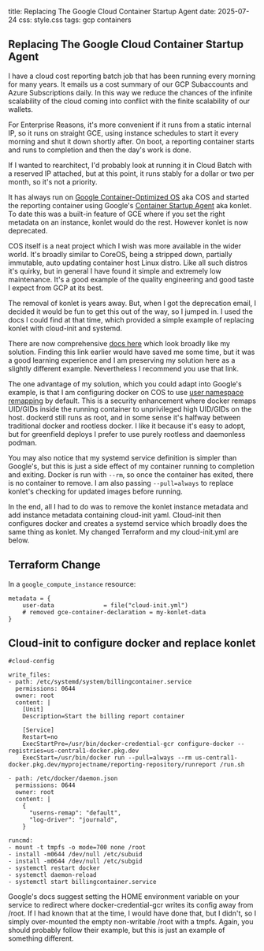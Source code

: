title: Replacing The Google Cloud Container Startup Agent
date: 2025-07-24
css: style.css
tags: gcp containers


## Replacing The Google Cloud Container Startup Agent

I have a cloud cost reporting batch job that has been running every morning for many years. It emails us a cost summary of our GCP Subaccounts and Azure Subscriptions daily. In this way we reduce the chances of the infinite scalability of the cloud coming into conflict with the finite scalability of our wallets.

For Enterprise Reasons, it's more convenient if it runs from a static internal IP, so it runs on straight GCE, using instance schedules to start it every morning and shut it down shortly after. On boot, a reporting container starts and runs to completion and then the day's work is done.

If I wanted to rearchitect, I'd probably look at running it in Cloud Batch with a reserved IP attached, but at this point, it runs stably for a dollar or two per month, so it's not a priority.

It has always run on [Google Container-Optimized OS](https://cloud.google.com/container-optimized-os/docs) aka COS and started the reporting container using Google's [Container Startup Agent](https://github.com/GoogleCloudPlatform/konlet) aka konlet. To date this was a built-in feature of GCE where if you set the right metadata on an instance, konlet would do the rest. However konlet is now deprecated.

COS itself is a neat project which I wish was more available in the wider world. It's broadly similar to CoreOS, being a stripped down, partially immutable, auto updating container host Linux distro. Like all such distros it's quirky, but in general I have found it simple and extremely low maintenance. It's a good example of the quality engineering and good taste I expect from GCP at its best.

The removal of konlet is years away. But, when I got the deprecation email, I decided it would be fun to get this out of the way, so I jumped in. I used the docs I could find at that time, which provided a simple example of replacing konlet with cloud-init and systemd.

There are now comprehensive [docs here](https://cloud.google.com/container-optimized-os/docs/how-to/run-container-instance) which look broadly like my solution. Finding this link earlier would have saved me some time, but it was a good learning experience and I am preserving my solution here as a slightly different example. Nevertheless I recommend you use that link.

The one advantage of my solution, which you could adapt into Google's example, is that I am configuring docker on COS to use [user namespace remapping](https://docs.docker.com/engine/security/userns-remap/) by default. This is a security enhancement where docker remaps UID/GIDs inside the running container to unprivileged high UID/GIDs on the host. dockerd still runs as root, and in some sense it's halfway between traditional docker and rootless docker. I like it because it's easy to adopt, but for greenfield deploys I prefer to use purely rootless and daemonless podman. 

You may also notice that my systemd service definition is simpler than Google's, but this is just a side effect of my container running to completion and exiting. Docker is run with ```--rm```, so once the container has exited, there is no container to remove. I am also passing ```--pull=always``` to replace konlet's checking for updated images before running.

In the end, all I had to do was to remove the konlet instance metadata and add instance metadata containing cloud-init yaml. Cloud-init then configures docker and creates a systemd service which broadly does the same thing as konlet. My changed Terraform and my cloud-init.yml are below.

## Terraform Change

In a ```google_compute_instance``` resource:

```
metadata = { 
    user-data              = file("cloud-init.yml")
    # removed gce-container-declaration = my-konlet-data
}
```

## Cloud-init to configure docker and replace konlet

```
#cloud-config

write_files:
- path: /etc/systemd/system/billingcontainer.service
  permissions: 0644
  owner: root
  content: |
    [Unit]
    Description=Start the billing report container

    [Service]
    Restart=no
    ExecStartPre=/usr/bin/docker-credential-gcr configure-docker --registries=us-central1-docker.pkg.dev
    ExecStart=/usr/bin/docker run --pull=always --rm us-central1-docker.pkg.dev/myprojectname/reporting-repository/runreport /run.sh

- path: /etc/docker/daemon.json
  permissions: 0644
  owner: root
  content: |
    {
      "userns-remap": "default",
      "log-driver": "journald",
    }

runcmd:
- mount -t tmpfs -o mode=700 none /root
- install -m0644 /dev/null /etc/subuid
- install -m0644 /dev/null /etc/subgid
- systemctl restart docker
- systemctl daemon-reload
- systemctl start billingcontainer.service
```

Google's docs suggest setting the HOME environment variable on your service to redirect where docker-credential-gcr writes its config away from /root. If I had known that at the time, I would have done that, but I didn't, so I simply over-mounted the empty non-writable /root with a tmpfs. Again, you should probably follow their example, but this is just an example of something different.
